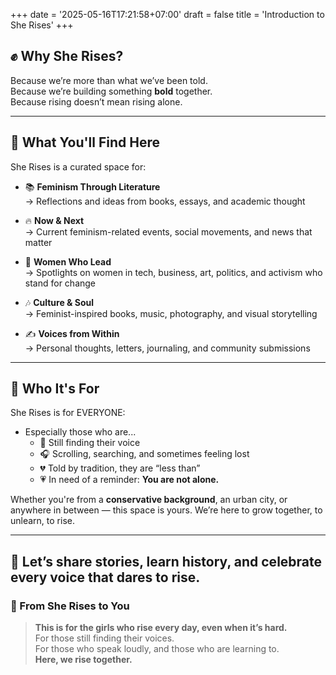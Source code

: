 +++
date = '2025-05-16T17:21:58+07:00'
draft = false
title = 'Introduction to She Rises'
+++


## ✊ Why She Rises?

Because we’re more than what we’ve been told.  
Because we’re building something **bold** together.  
Because rising doesn’t mean rising alone.

---

## 💫 What You'll Find Here

She Rises is a curated space for:

- 📚 **Feminism Through Literature**  
  → Reflections and ideas from books, essays, and academic thought

- 🔥 **Now & Next**  
  → Current feminism-related events, social movements, and news that matter

- 💼 **Women Who Lead**  
  → Spotlights on women in tech, business, art, politics, and activism who stand for change

- 🎶 **Culture & Soul**  
  → Feminist-inspired books, music, photography, and visual storytelling

- ✍️ **Voices from Within**  
  → Personal thoughts, letters, journaling, and community submissions

---

## 👧 Who It's For

She Rises is for EVERYONE:

- Especially those who are...
  - 🌱 Still finding their voice  
  - 🎧 Scrolling, searching, and sometimes feeling lost  
  - 💔 Told by tradition, they are “less than”  
  - 💗 In need of a reminder: **You are not alone.**

Whether you're from a **conservative background**, an urban city, or anywhere in between — this space is yours. We’re here to grow together, to unlearn, to rise.

---

## 💌 Let’s share stories, learn history, and celebrate every voice that dares to rise.

### 💬 From She Rises to You

> **This is for the girls who rise every day, even when it’s hard.**  
> For those still finding their voices.  
> For those who speak loudly, and those who are learning to.  
> **Here, we rise together.**

